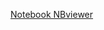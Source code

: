 [Notebook NBviewer](http://nbviewer.ipython.org/urls/bitbucket.org/sandiego206/10ccc_caffe/raw/master/caffe/Practica_Caffe.ipynb)